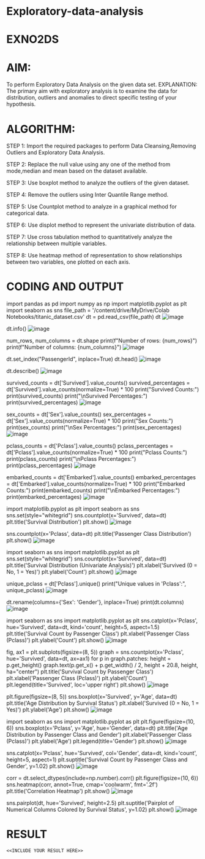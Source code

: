 # Exploratory-data-analysis

# EXNO2DS

# AIM:


  To perform Exploratory Data Analysis on the given data set.
EXPLANATION:
The primary aim with exploratory analysis is to examine the data for distribution, outliers and anomalies to direct specific testing of your hypothesis.

# ALGORITHM:
STEP 1: Import the required packages to perform Data Cleansing,Removing Outliers and Exploratory Data Analysis.

STEP 2: Replace the null value using any one of the method from mode,median and mean based on the dataset available.

STEP 3: Use boxplot method to analyze the outliers of the given dataset.

STEP 4: Remove the outliers using Inter Quantile Range method.

STEP 5: Use Countplot method to analyze in a graphical method for categorical data.

STEP 6: Use displot method to represent the univariate distribution of data.

STEP 7: Use cross tabulation method to quantitatively analyze the relationship between multiple variables.

STEP 8: Use heatmap method of representation to show relationships between two variables, one plotted on each axis.

# CODING AND OUTPUT
  import pandas as pd
  import numpy as np
  import matplotlib.pyplot as plt
  import seaborn as sns
  file_path = '/content/drive/MyDrive/Colab Notebooks/titanic_dataset.csv' 
  dt = pd.read_csv(file_path)
  dt
  ![image](https://github.com/user-attachments/assets/6f4a7e75-6e2e-49c4-8906-ab3b90476587)
  
  dt.info()
  ![image](https://github.com/user-attachments/assets/68e5eea7-490c-465f-8d6b-c00a9bad712e)
  
  num_rows, num_columns = dt.shape
  print(f"Number of rows: {num_rows}")
  print(f"Number of columns: {num_columns}")
  ![image](https://github.com/user-attachments/assets/2ca0414f-c6d7-4bc2-abbd-55a2991e3454)
  
  dt.set_index("PassengerId", inplace=True)
  dt.head()
  ![image](https://github.com/user-attachments/assets/f555f387-d7e4-4a5e-a1e7-8ac57870ad6b)
  
  dt.describe()
  ![image](https://github.com/user-attachments/assets/4fdab13c-d9f8-42e6-8287-78c81eb200f1)
  
  survived_counts = dt['Survived'].value_counts()
  survived_percentages = dt['Survived'].value_counts(normalize=True) * 100
  print("Survived Counts:")
  print(survived_counts)
  print("\nSurvived Percentages:")
  print(survived_percentages)
  ![image](https://github.com/user-attachments/assets/3d891de6-2745-4f9f-9fa4-3c46d79ad00d)

  sex_counts = dt['Sex'].value_counts()
  sex_percentages = dt['Sex'].value_counts(normalize=True) * 100
  print("Sex Counts:")
  print(sex_counts)
  print("\nSex Percentages:")
  print(sex_percentages)
  ![image](https://github.com/user-attachments/assets/761bd8f9-79af-47a1-aff7-2795c8593937)

  pclass_counts = dt['Pclass'].value_counts()
  pclass_percentages = dt['Pclass'].value_counts(normalize=True) * 100
  print("Pclass Counts:")
  print(pclass_counts)
  print("\nPclass Percentages:")
  print(pclass_percentages)
  ![image](https://github.com/user-attachments/assets/f9e680d6-e114-4075-8740-6bb27c1588c8)

  
  embarked_counts = dt['Embarked'].value_counts()
  embarked_percentages = dt['Embarked'].value_counts(normalize=True) * 100
  print("Embarked Counts:")
  print(embarked_counts)
  print("\nEmbarked Percentages:")
  print(embarked_percentages)
  ![image](https://github.com/user-attachments/assets/e6d2074f-e839-43ab-a791-06cf9c196274)

  import matplotlib.pyplot as plt
  import seaborn as sns
  sns.set(style="whitegrid")
  sns.countplot(x='Survived', data=dt)
  plt.title('Survival Distribution')
  plt.show()
  ![image](https://github.com/user-attachments/assets/fea8152f-2eb1-4e21-a554-4bd02ab00a5b)

  sns.countplot(x='Pclass', data=dt)
  plt.title('Passenger Class Distribution')
  plt.show()
  ![image](https://github.com/user-attachments/assets/8e542d43-9cce-4523-82ed-406abfab33ed)

  import seaborn as sns
  import matplotlib.pyplot as plt
  sns.set(style="whitegrid")
  sns.countplot(x='Survived', data=dt)
  plt.title('Survival Distribution (Univariate Analysis)')
  plt.xlabel('Survived (0 = No, 1 = Yes)')
  plt.ylabel('Count')
  plt.show()
  ![image](https://github.com/user-attachments/assets/5d74dc81-8e8c-452b-886c-2b8f54071a25)

  unique_pclass = dt['Pclass'].unique()
  print("Unique values in 'Pclass':", unique_pclass)
  ![image](https://github.com/user-attachments/assets/a862cbde-fd7d-4cb8-ba37-b175572cf5b3)

  dt.rename(columns={'Sex': 'Gender'}, inplace=True)
  print(dt.columns)
  ![image](https://github.com/user-attachments/assets/f935e308-262f-4254-a644-a9bae52fe5de)

  import seaborn as sns
  import matplotlib.pyplot as plt
  sns.catplot(x='Pclass', hue='Survived', data=dt, kind='count', height=5, aspect=1.5)
  plt.title('Survival Count by Passenger Class')
  plt.xlabel('Passenger Class (Pclass)')
  plt.ylabel('Count')
  plt.show()
  ![image](https://github.com/user-attachments/assets/b467b7d0-8b8b-467c-b3e3-f9135d95775e)

  fig, ax1 = plt.subplots(figsize=(8, 5))
  graph = sns.countplot(x='Pclass', hue='Survived', data=dt, ax=ax1)
  for p in graph.patches:
  height = p.get_height()
  graph.text(p.get_x() + p.get_width() / 2, height + 20.8, height, ha="center")
  plt.title('Survival Count by Passenger Class')
  plt.xlabel('Passenger Class (Pclass)')
  plt.ylabel('Count')
  plt.legend(title='Survived', loc='upper right')
  plt.show()
  ![image](https://github.com/user-attachments/assets/b4a6be08-eb31-473c-bb6d-f35f0c88b200)

  plt.figure(figsize=(8, 5))
  sns.boxplot(x='Survived', y='Age', data=dt)
  plt.title('Age Distribution by Survival Status')
  plt.xlabel('Survived (0 = No, 1 = Yes)')
  plt.ylabel('Age')
  plt.show()
  ![image](https://github.com/user-attachments/assets/db84eff4-2fb8-4b56-bcb4-98bc5f666123)

  import seaborn as sns
  import matplotlib.pyplot as plt
  plt.figure(figsize=(10, 6))
  sns.boxplot(x='Pclass', y='Age', hue='Gender', data=dt)
  plt.title('Age Distribution by Passenger Class and Gender')
  plt.xlabel('Passenger Class (Pclass)')
  plt.ylabel('Age')
  plt.legend(title='Gender')
  plt.show()
  ![image](https://github.com/user-attachments/assets/b6190711-3831-4efe-955c-b708f7b90cb0)

  sns.catplot(x='Pclass', hue='Survived', col='Gender', data=dt, kind='count', height=5, aspect=1)
  plt.suptitle('Survival Count by Passenger Class and Gender', y=1.02)
  plt.show()
  ![image](https://github.com/user-attachments/assets/649b9721-eda3-4226-bb1e-bcac75ba0ff1)

  corr = dt.select_dtypes(include=np.number).corr()
  plt.figure(figsize=(10, 6))
  sns.heatmap(corr, annot=True, cmap='coolwarm', fmt='.2f')
  plt.title('Correlation Heatmap')
  plt.show()
  ![image](https://github.com/user-attachments/assets/a95e1dea-4296-4a24-a1c1-110a567c8504)

  sns.pairplot(dt, hue='Survived', height=2.5)
  plt.suptitle('Pairplot of Numerical Columns Colored by Survival Status', y=1.02)
  plt.show()
  ![image](https://github.com/user-attachments/assets/39afcbed-ddd6-48b9-88e7-9836215aeeaa)

 # RESULT
    <<INCLUDE YOUR RESULT HERE>>
